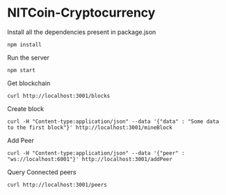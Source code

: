 # NITCoin-Cryptocurrency

Install all the dependencies present in package.json
```
npm install
```
Run the server
```
npm start
```
Get blockchain
```
curl http://localhost:3001/blocks
```
Create block
```
curl -H "Content-type:application/json" --data '{"data" : "Some data to the first block"}' http://localhost:3001/mineBlock
```
Add Peer
```
curl -H "Content-type:application/json" --data '{"peer" : "ws://localhost:6001"}' http://localhost:3001/addPeer
```
Query Connected peers
```
curl http://localhost:3001/peers
```
